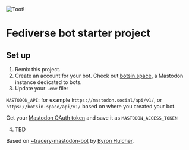 ![Toot!](https://cdn.glitch.com/f44e0bef-fc19-4942-a12f-61c6eef11180%2Fimg-wide.png?1532633679042)

# Fediverse bot starter project


## Set up

1. Remix this project.
2. Create an account for your bot. Check out [botsin.space](http://botsin.space), a Mastodon instance dedicated to bots.
3. Update your `.env` file:

`MASTODON_API`: for example `https://mastodon.social/api/v1/`, or `https://botsin.space/api/v1/` based on where you created your bot.

Get your [Mastodon OAuth token](https://tinysubversions.com/notes/mastodon-bot/index.html) and save it as `MASTODON_ACCESS_TOKEN` 


4. TBD

Based on [~tracery-mastodon-bot](https://glitch.com/~tracery-mastodon-bot) by [Byron Hulcher](http://twitter.com/hypirlink).
